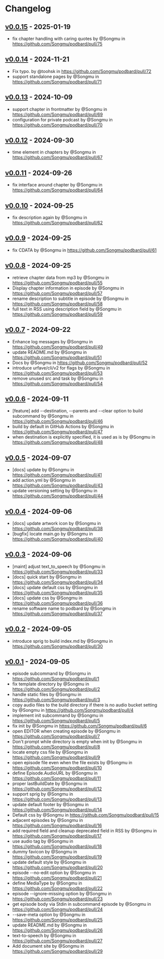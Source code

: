 # Changelog

## [v0.0.15](https://github.com/Songmu/podbard/compare/v0.0.14...v0.0.15) - 2025-01-19
- fix chapter handling with caring quotes by @Songmu in https://github.com/Songmu/podbard/pull/75

## [v0.0.14](https://github.com/Songmu/podbard/compare/v0.0.13...v0.0.14) - 2024-11-21
- Fix typo. by @toohsk in https://github.com/Songmu/podbard/pull/72
- support standalone pages by @Songmu in https://github.com/Songmu/podbard/pull/71

## [v0.0.13](https://github.com/Songmu/podbard/compare/v0.0.12...v0.0.13) - 2024-10-09
- support chapter in frontmatter by @Songmu in https://github.com/Songmu/podbard/pull/69
- configuration for private podcast by @Songmu in https://github.com/Songmu/podbard/pull/70

## [v0.0.12](https://github.com/Songmu/podbard/compare/v0.0.11...v0.0.12) - 2024-09-30
- time element in chapters by @Songmu in https://github.com/Songmu/podbard/pull/67

## [v0.0.11](https://github.com/Songmu/podbard/compare/v0.0.10...v0.0.11) - 2024-09-26
- fix interface around chapter by @Songmu in https://github.com/Songmu/podbard/pull/64

## [v0.0.10](https://github.com/Songmu/podbard/compare/v0.0.9...v0.0.10) - 2024-09-25
- fix description again by @Songmu in https://github.com/Songmu/podbard/pull/62

## [v0.0.9](https://github.com/Songmu/podbard/compare/v0.0.8...v0.0.9) - 2024-09-25
- fix CDATA by @Songmu in https://github.com/Songmu/podbard/pull/61

## [v0.0.8](https://github.com/Songmu/podbard/compare/v0.0.7...v0.0.8) - 2024-09-25
- retrieve chapter data from mp3 by @Songmu in https://github.com/Songmu/podbard/pull/55
- Display chapter information in episode by @Songmu in https://github.com/Songmu/podbard/pull/57
- rename description to subtitle in episode by @Songmu in https://github.com/Songmu/podbard/pull/58
- full text in RSS using description field by @Songmu in https://github.com/Songmu/podbard/pull/59

## [v0.0.7](https://github.com/Songmu/podbard/compare/v0.0.6...v0.0.7) - 2024-09-22
- Enhance log messages by @Songmu in https://github.com/Songmu/podbard/pull/49
- update README.md by @Songmu in https://github.com/Songmu/podbard/pull/51
- Docs by @Songmu in https://github.com/Songmu/podbard/pull/52
- introduce urfave/cli/v2 for flags by @Songmu in https://github.com/Songmu/podbard/pull/53
- remove unused src and task by @Songmu in https://github.com/Songmu/podbard/pull/54

## [v0.0.6](https://github.com/Songmu/podbard/compare/v0.0.5...v0.0.6) - 2024-09-11
- [feature] add --destination, --parents and --clear option to build subcommand by @Songmu in https://github.com/Songmu/podbard/pull/46
- build by default in GitHub Actions by @Songmu in https://github.com/Songmu/podbard/pull/47
- when destination is explicitly specified, it is used as is by @Songmu in https://github.com/Songmu/podbard/pull/48

## [v0.0.5](https://github.com/Songmu/podbard/compare/v0.0.4...v0.0.5) - 2024-09-07
- [docs] update by @Songmu in https://github.com/Songmu/podbard/pull/41
- add action.yml by @Songmu in https://github.com/Songmu/podbard/pull/43
- update versioning setting by @Songmu in https://github.com/Songmu/podbard/pull/44

## [v0.0.4](https://github.com/Songmu/podbard/compare/v0.0.3...v0.0.4) - 2024-09-06
- [docs] update artwork icon by @Songmu in https://github.com/Songmu/podbard/pull/38
- [bugfix] locate main.go by @Songmu in https://github.com/Songmu/podbard/pull/40

## [v0.0.3](https://github.com/Songmu/podbard/compare/v0.0.2...v0.0.3) - 2024-09-06
- [maint] adjust text_to_speech by @Songmu in https://github.com/Songmu/podbard/pull/33
- [docs] quick start by @Songmu in https://github.com/Songmu/podbard/pull/34
- [docs] update default css by @Songmu in https://github.com/Songmu/podbard/pull/35
- [docs] update css by @Songmu in https://github.com/Songmu/podbard/pull/36
- rename software name to podbard by @Songmu in https://github.com/Songmu/podbard/pull/37

## [v0.0.2](https://github.com/Songmu/podbard/compare/v0.0.1...v0.0.2) - 2024-09-05
- introduce sprig to build index.md by @Songmu in https://github.com/Songmu/podbard/pull/30

## [v0.0.1](https://github.com/Songmu/podbard/commits/v0.0.1) - 2024-09-05
- episode subcommand by @Songmu in https://github.com/Songmu/podbard/pull/1
- fix template directory by @Songmu in https://github.com/Songmu/podbard/pull/2
- handle static files by @Songmu in https://github.com/Songmu/podbard/pull/3
- copy audio files to the build directory if there is no audio bucket setting by @Songmu in https://github.com/Songmu/podbard/pull/4
- implement init subcommand by @Songmu in https://github.com/Songmu/podbard/pull/5
- fix init by @Songmu in https://github.com/Songmu/podbard/pull/6
- open EDITOR when creating episode by @Songmu in https://github.com/Songmu/podbard/pull/7
- Don't prompt while directory is empty when init by @Songmu in https://github.com/Songmu/podbard/pull/8
- locate empty css file by @Songmu in https://github.com/Songmu/podbard/pull/9
- open episode file even when the file exists by @Songmu in https://github.com/Songmu/podbard/pull/10
- define Episode.AudioURL by @Songmu in https://github.com/Songmu/podbard/pull/11
- proper lastBuildDate by @Songmu in https://github.com/Songmu/podbard/pull/12
- support sprig by @Songmu in https://github.com/Songmu/podbard/pull/13
- update default footer by @Songmu in https://github.com/Songmu/podbard/pull/14
- Default css by @Songmu in https://github.com/Songmu/podbard/pull/15
- adjacent episodes by @Songmu in https://github.com/Songmu/podbard/pull/16
- add required field and cleanup deprecated field in RSS by @Songmu in https://github.com/Songmu/podbard/pull/17
- use audio tag by @Songmu in https://github.com/Songmu/podbard/pull/18
- dummy favicon by @Songmu in https://github.com/Songmu/podbard/pull/19
- update default style by @Songmu in https://github.com/Songmu/podbard/pull/20
- episode --no-edit option by @Songmu in https://github.com/Songmu/podbard/pull/21
- define MediaType by @Songmu in https://github.com/Songmu/podbard/pull/22
- episode --ignore-missing option by @Songmu in https://github.com/Songmu/podbard/pull/23
- get episode body via Stdin in subcommand episode by @Songmu in https://github.com/Songmu/podbard/pull/24
- --save-meta option by @Songmu in https://github.com/Songmu/podbard/pull/25
- update README.md by @Songmu in https://github.com/Songmu/podbard/pull/26
- text-to-speech by @Songmu in https://github.com/Songmu/podbard/pull/27
- Add document site by @Songmu in https://github.com/Songmu/podbard/pull/29
